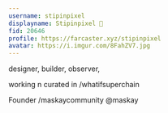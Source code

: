 ```yaml
---
username: stipinpixel
displayname: Stipinpixel 🎩
fid: 20646
profile: https://farcaster.xyz/stipinpixel
avatar: https://i.imgur.com/8FahZV7.jpg
---
```


designer, builder, observer,

working n curated in /whatifsuperchain

Founder /maskaycommunity @maskay
